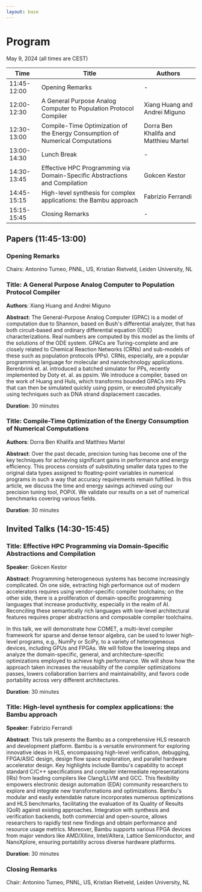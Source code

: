 ```yaml
---
layout: base
---
```


# Program

May 9, 2024 (all times are CEST)

| Time          | Title | **Authors** |
| ------------- | ----- | ------- |
| 11:45-12:00   | Opening Remarks | - |
| 12:00-12:30   | A General Purpose Analog Computer to Population Protocol Compiler | Xiang Huang and Andrei Miguno |
| 12:30-13:00   | Compile-Time Optimization of the Energy Consumption of Numerical Computations | Dorra Ben Khalifa and Matthieu Martel |
| 13:00-14:30   | Lunch Break | - |
| 14:30-13:45   | Effective HPC Programming via Domain-Specific Abstractions and Compilation | Gokcen Kestor |
| 14:45-15:15   | High-level synthesis for complex applications: the Bambu approach | Fabrizio Ferrandi |
| 15:15-15:45   | Closing Remarks | - |


## Papers (11:45-13:00)

### Opening Remarks

Chairs: Antonino Tumeo, PNNL, US, Kristian Rietveld, Leiden University, NL


### Title: A General Purpose Analog Computer to Population Protocol Compiler

**Authors**: Xiang Huang and Andrei Miguno

**Abstract**: The General-Purpose Analog Computer (GPAC) is a model of computation
due to Shannon, based on Bush's differential analyzer, that has both
circuit-based and ordinary differential equation (ODE) characterizations. Real
numbers are computed by this model as the limits of the solutions of the ODE
system. GPACs are Turing-complete and are closely related to Chemical Reaction
Networks (CRNs) and sub-models of these such as population protocols (PPs).
CRNs, especially, are a popular programming language for molecular and
nanotechnology applications. Berenbrink et. al. introduced a batched simulator
for PPs, recently implemented by Doty et. al. as ppsim. We introduce a compiler,
based on the work of Huang and Huls, which transforms bounded GPACs into PPs
that can then be simulated quickly using ppsim, or executed physically using
techniques such as DNA strand displacement cascades.

**Duration**: 30 minutes


### Title: Compile-Time Optimization of the Energy Consumption of Numerical Computations

**Authors**: Dorra Ben Khalifa and Matthieu Martel

**Abstract**: Over the past decade, precision tuning has become one of the key
techniques for achieving significant gains in performance and energy efficiency.
This process consists of substituting smaller data types to the original data
types assigned to floating-point variables in numerical programs in such a way
that accuracy requirements remain fulfilled. In this article, we discuss the
time and energy savings achieved using our precision tuning tool, POPiX.  We
validate our results on a  set of numerical benchmarks covering  various fields.

**Duration**: 30 minutes


## Invited Talks (14:30-15:45)

### Title: Effective HPC Programming via Domain-Specific Abstractions and Compilation

**Speaker**: Gokcen Kestor

**Abstract**: Programming heterogeneous systems has become increasingly complicated.
On one side, extracting high performance out of modern accelerators requires
using vendor-specific compiler toolchains; on the other side, there is a
proliferation of domain-specific programming languages that increase
productivity, especially in the realm of AI. Reconciling these semantically rich
languages with low-level architectural features requires proper abstractions and
composable compiler toolchains.

In this talk, we will demonstrate how COMET, a multi-level compiler framework
for sparse and dense tensor algebra, can be used to lower high-level programs,
e.g., NumPy or SciPy,  to a variety of heterogeneous devices, including GPUs and
FPGAs. We will follow the lowering steps and analyze the domain-specific,
general, and architecture-specific optimizations employed to achieve high
performance. We will show how the approach taken increases the reusability of
the compiler optimizations passes,  lowers collaboration barriers and
maintainability, and favors code portability across very different
architectures.

**Duration**: 30 minutes


### Title: High-level synthesis for complex applications: the Bambu approach

**Speaker**: Fabrizio Ferrandi

**Abstract**: This talk presents the Bambu as a comprehensive HLS research and
development platform. Bambu is a versatile environment for exploring innovative
ideas in HLS, encompassing high-level verification, debugging, FPGA/ASIC design,
design flow space exploration, and parallel hardware accelerator design.  Key
highlights include Bambu's capability to accept standard C/C++ specifications
and compiler intermediate representations (IRs) from leading compilers like
Clang/LLVM and GCC. This flexibility empowers electronic design automation (EDA)
community researchers to explore and integrate new transformations and
optimizations.  Bambu's modular and easily extendable nature incorporates
numerous optimizations and HLS benchmarks, facilitating the evaluation of its
Quality of Results (QoR) against existing approaches. Integration with synthesis
and verification backends, both commercial and open-source, allows researchers
to rapidly test new findings and obtain performance and resource usage metrics.
Moreover, Bambu supports various FPGA devices from major vendors like
AMD/Xilinx, Intel/Altera, Lattice Semiconductor, and NanoXplore, ensuring
portability across diverse hardware platforms.

**Duration**: 30 minutes


### Closing Remarks

Chair: Antonino Tumeo, PNNL, US, Kristian Rietveld, Leiden University, NL